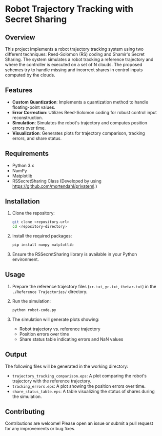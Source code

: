 # Robot Trajectory Tracking with Secret Sharing

## Overview
This project implements a robot trajectory tracking system using two different techniques: Reed-Solomon (RS) coding and Shamir's Secret Sharing. The system simulates a robot tracking a reference trajectory and where the controller is executed on a set of N clouds. The proposed schemes try to handle missing and incorrect shares in control inputs computed by the clouds.

## Features
- **Custom Quantization**: Implements a quantization method to handle floating-point values.
- **Error Correction**: Utilizes Reed-Solomon coding for robust control input reconstruction.
- **Simulation**: Simulates the robot's trajectory and computes position errors over time.
- **Visualization**: Generates plots for trajectory comparison, tracking errors, and share status.

## Requirements
- Python 3.x
- NumPy
- Matplotlib
- RSSecretSharing Class (Developed by using https://github.com/mortendahl/privateml.)

## Installation
1. Clone the repository:
   ```bash
   git clone <repository-url>
   cd <repository-directory>
   ```

2. Install the required packages:
   ```bash
   pip install numpy matplotlib
   ```

3. Ensure the RSSecretSharing library is available in your Python environment.

## Usage
1. Prepare the reference trajectory files (`xr.txt`, `yr.txt`, `thetar.txt`) in the `./Reference Trajectories/` directory.
2. Run the simulation:
   ```bash
   python robot-code.py
   ```

3. The simulation will generate plots showing:
   - Robot trajectory vs. reference trajectory
   - Position errors over time
   - Share status table indicating errors and NaN values

## Output
The following files will be generated in the working directory:
- `trajectory_tracking_comparison.eps`: A plot comparing the robot's trajectory with the reference trajectory.
- `tracking_errors.eps`: A plot showing the position errors over time.
- `share_status_table.eps`: A table visualizing the status of shares during the simulation.

## Contributing
Contributions are welcome! Please open an issue or submit a pull request for any improvements or bug fixes.
